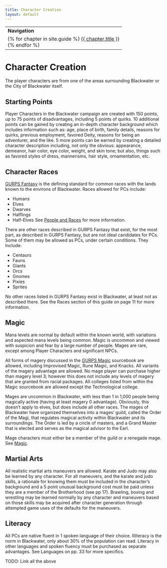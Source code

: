 ```yaml
---
title: Character Creation
layout: default
---
```

<table>
  <tr><td><b>Navigation</b></td></tr>
  <tr><td>
{% for chapter in site.guide %}
  <a href="{{ chapter.url | relative_url }}">{{ chapter.title }}</a><br>
{% endfor %}  
    </td></tr></table>  

# Character Creation

The player characters are from one of the areas surrounding Blackwater or the City of Blackwater itself.

## Starting Points

Player Characters in the Blackwater campaign are created with 150 points, up to 75 points of disadvantages, including 5 points of quirks.
10 additional points can be gained by creating an in-depth character background which includes information such as: age, place of birth, family details, reasons for quirks, previous employment, favored Deity, reasons for being an adventurer, and the like.
5 more points can be earned by creating a detailed character description including, not only the obvious: appearance, demeanor, hair color, eye color, weight, and skin tone; but also, things such as favored styles of dress, mannerisms, hair style, ornamentation, etc.

## Character Races

[GURPS Fantasy](http://www.sjgames.com/gurps/books/Fantasy/) is the defining standard for common races with the lands known to the environs of Blackwater.
Races allowed for PCs include:

* Humans
* Elves
* Dwarves
* Halflings
* Half-Elves
See [People and Races](./200-people-and-races.md) for more information.  

There are other races described in GURPS Fantasy that exist, for the most part, as described in GURPS Fantasy, but are not ideal candidates for PCs. Some of them may be allowed as PCs, under certain conditions. They Include:

* Centaurs 
* Fauns
* Giants
* Orcs
* Gnomes
* Pixies
* Sprites

No other races listed in GURPS Fantasy exist in Blackwater, at least not as described there.
See the Races section of this guide on page 11 for more information.

[^GURPS Fantasy]: http://www.sjgames.com/gurps/books/fantasy/

## Magic

Mana levels are normal by default within the known world, with variations and aspected mana levels being common.
Magic is uncommon and viewed with suspicion and fear by a large number of people.
Mages are rare, except among Player Characters and significant NPCs.

All forms of magery discussed in the [GURPS Magic](http://www.sjgames.com/gurps/books/magic/) sourcebook are allowed, including Improvised Magic, Rune Magic, and Knacks.
All variants of the magery advantage are allowed.
No mage player can purchase higher than magery level 3; however this does not include any levels of magery that are granted from racial packages.
All colleges listed from within the Magic sourcebook are allowed except the Technological college.

Mages are uncommon in Blackwater, with less than 1 in 1,000 people being magically active (having at least magery 0 advantage).
Obviously, this doesn’t apply to elves, but does include all other races.
The mages of Blackwater have organized themselves into a mages’ guild, called the Order of the Magi, that regulates magical activity within Blackwater and its surroundings.
The Order is led by a circle of masters, and a Grand Master that is elected and serves as the magical advisor to the Earl.

Mage characters must either be a member of the guild or a renegade mage.
See [Magic](./300-magic.md).

[^GURPS Magic]: http://www.sjgames.com/gurps/books/Magic/

## Martial Arts

All realistic martial arts maneuvers are allowed.
Karate and Judo may also be learned by any character.
For all maneuvers, and the karate and judo skills, a rationale for knowing them must be included in the character’s background and a 5 point unusual background cost must be paid unless they are a member of the Brotherhood (see pp 17).
Brawling, boxing and wrestling may be learned normally by any character and maneuvers based on those skills may be acquired after character generation through attempted game uses of the defaults for the maneuvers.

## Literacy

All PCs are native fluent in 1 spoken language of their choice.
Illiteracy is the norm in Blackwater, only about 30% of the population can read.
Literacy in other languages and spoken fluency must be purchased as separate advantages.
See Languages on pp. 33 for more specifics.


TODO: Link all the above

